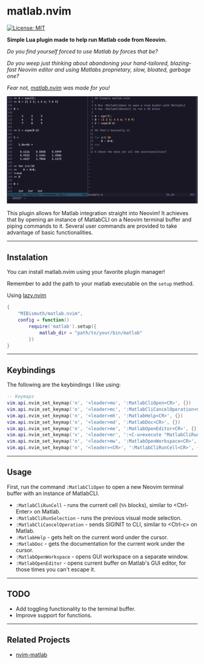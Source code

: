 # matlab.nvim

 [![License: MIT](https://img.shields.io/badge/License-MIT-yellow.svg)](https://opensource.org/licenses/MIT)

**Simple Lua plugin made to help run Matlab code from Neovim.**

*Do you find yourself forced to use Matlab by forces that be?*

*Do you weep just thinking about abandoning your hand-tailored, blazing-fast Neovim editor and using Matlabs proprietary, slow, bloated, garbage one?*

*Fear not, [matlab.nvim](https://github.com/MIBismuth/matlab.nvim) was made for you!*

![Preview](media/cute_intro_demo.png)


This plugin allows for Matlab integration straight into Neovim! It achieves that by opening an instance of MatlabCLI on a Neovim terminal buffer and piping
commands to it. Several user commands are provided to take advantage of basic
functionalities.

---

## Instalation

You can install matlab.nvim using your favorite plugin manager!

Remember to add the path to your matlab executable on the `setup` method.

Using [lazy.nvim](https://github.com/folke/lazy.nvim)
```lua
{
    "MIBismuth/matlab.nvim",
    config = function()
        require('matlab').setup({
            matlab_dir = "path/to/your/bin/matlab"
        })
}
```
--- 

## Keybindings

The following are the keybindings I like using:

```lua
-- Keymaps
vim.api.nvim_set_keymap('n', '<leader>mo', ':MatlabCliOpen<CR>', {})
vim.api.nvim_set_keymap('n', '<leader>mc', ':MatlabCliCancelOperation<CR>', {})
vim.api.nvim_set_keymap('n', '<leader>mh', ':MatlabHelp<CR>', {})
vim.api.nvim_set_keymap('n', '<leader>md', ':MatlabDoc<CR>', {})
vim.api.nvim_set_keymap('n', '<leader>me', ':MatlabOpenEditor<CR>', {})
vim.api.nvim_set_keymap('v', '<leader>mr', ':<C-u>execute "MatlabCliRunSelection"<CR>', {})
vim.api.nvim_set_keymap('n', '<leader>mw', ':MatlabOpenWorkspace<CR>', {})
vim.api.nvim_set_keymap('n', '<leader><CR>', ':MatlabCliRunCell<CR>', {})
```
---

## Usage

First, run the command `:MatlabCliOpen` to open a new Neovim terminal buffer with an instance of MatlabCLI.

* `:MatlabCliRunCell` - runs the current cell (`%%` blocks), similar to \<Ctrl-Enter\> on Matlab.
* `:MatlabCliRunSelection` - runs the previous visual mode selection.
* `:MatlabCliCancelOperation` - sends SIGINIT to CLI, similar to \<Ctrl-c\> on Matlab.
* `:MatlabHelp` - gets helt on the current word under the cursor.
* `:MatlabDoc` - gets the documentation for the current work under the cursor.
* `:MatlabOpenWorkspace` - opens GUI workspace on a separate window.
* `:MatlabOpenEditor` - opens current buffer on Matlab's GUI editor, for those times you can't escape it.

---

## TODO

* Add toggling functionality to the terminal buffer.
* Improve support for functions.

---
## Related Projects

- [nvim-matlab](https://github.com/Rahlir/nvim-matlab)
